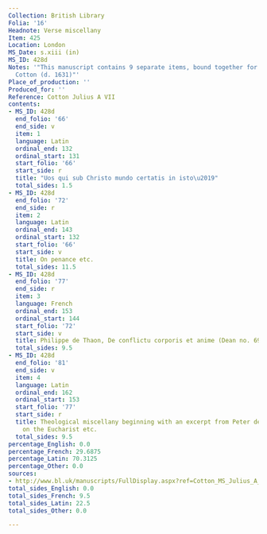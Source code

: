 ```yaml
---
Collection: British Library
Folia: '16'
Headnote: Verse miscellany
Item: 425
Location: London
MS_Date: s.xiii (in)
MS_ID: 428d
Notes: '"This manuscript contains 9 separate items, bound together for Sir Robert
  Cotton (d. 1631)"'
Place_of_production: ''
Produced_for: ''
Reference: Cotton Julius A VII
contents:
- MS_ID: 428d
  end_folio: '66'
  end_side: v
  item: 1
  language: Latin
  ordinal_end: 132
  ordinal_start: 131
  start_folio: '66'
  start_side: r
  title: "Uos qui sub Christo mundo certatis in isto\u2019"
  total_sides: 1.5
- MS_ID: 428d
  end_folio: '72'
  end_side: r
  item: 2
  language: Latin
  ordinal_end: 143
  ordinal_start: 132
  start_folio: '66'
  start_side: v
  title: On penance etc.
  total_sides: 11.5
- MS_ID: 428d
  end_folio: '77'
  end_side: r
  item: 3
  language: French
  ordinal_end: 153
  ordinal_start: 144
  start_folio: '72'
  start_side: v
  title: Philippe de Thaon, De conflictu corporis et anime (Dean no. 692)
  total_sides: 9.5
- MS_ID: 428d
  end_folio: '81'
  end_side: v
  item: 4
  language: Latin
  ordinal_end: 162
  ordinal_start: 153
  start_folio: '77'
  start_side: r
  title: Theological miscellany beginning with an excerpt from Peter de Blois, Tract
    on the Eucharist etc.
  total_sides: 9.5
percentage_English: 0.0
percentage_French: 29.6875
percentage_Latin: 70.3125
percentage_Other: 0.0
sources:
- http://www.bl.uk/manuscripts/FullDisplay.aspx?ref=Cotton_MS_Julius_A_VII
total_sides_English: 0.0
total_sides_French: 9.5
total_sides_Latin: 22.5
total_sides_Other: 0.0

---
```

